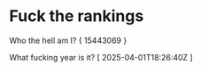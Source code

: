 # Fuck the rankings

Who the hell am I?
{ 15443069 }

What fucking year is it?
[ 2025-04-01T18:26:40Z ]
